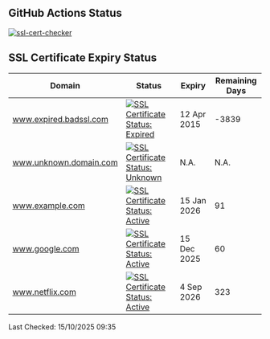 ## GitHub Actions Status
[![ssl-cert-checker](https://github.com/owxiang/ssl-cert-checker/actions/workflows/ssl-cert-checker.yml/badge.svg?branch=main)](https://github.com/owxiang/ssl-cert-checker/actions/workflows/ssl-cert-checker.yml)
## SSL Certificate Expiry Status
<!-- prettier-ignore -->
| Domain | Status | Expiry | Remaining Days |
|--------|--------|--------|----------------|
| www.expired.badssl.com | [![SSL Certificate Status: Expired](https://img.shields.io/badge/Expired-red.svg)](expired.badssl.com) | 12 Apr 2015 | -3839 |
| www.unknown.domain.com | [![SSL Certificate Status: Unknown](https://img.shields.io/badge/Unknown-lightgrey.svg)](unknown.domain.com) | N.A. | N.A. |
| www.example.com | [![SSL Certificate Status: Active](https://img.shields.io/badge/Active-brightgreen.svg)](example.com) | 15 Jan 2026 | 91 |
| www.google.com | [![SSL Certificate Status: Active](https://img.shields.io/badge/Active-brightgreen.svg)](google.com) | 15 Dec 2025 | 60 |
| www.netflix.com | [![SSL Certificate Status: Active](https://img.shields.io/badge/Active-brightgreen.svg)](netflix.com) | 4 Sep 2026 | 323 |

Last Checked: 15/10/2025 09:35
